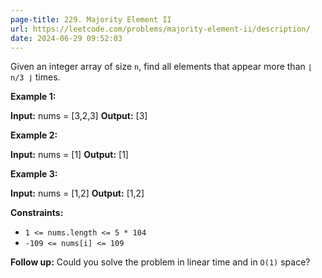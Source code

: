 ```yaml
---
page-title: 229. Majority Element II
url: https://leetcode.com/problems/majority-element-ii/description/
date: 2024-06-29 09:52:03
---
```

Given an integer array of size `n`, find all elements that appear more than `⌊ n/3 ⌋` times.

**Example 1:**

**Input:** nums = \[3,2,3\]
**Output:** \[3\]

**Example 2:**

**Input:** nums = \[1\]
**Output:** \[1\]

**Example 3:**

**Input:** nums = \[1,2\]
**Output:** \[1,2\]

**Constraints:**

-   `1 <= nums.length <= 5 * 104`
-   `-109 <= nums[i] <= 109`

**Follow up:** Could you solve the problem in linear time and in `O(1)` space?